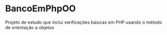 # BancoEmPhpOO
Projeto de estudo que inclui verificações básicas em PHP usando o método de orientação a objetos
